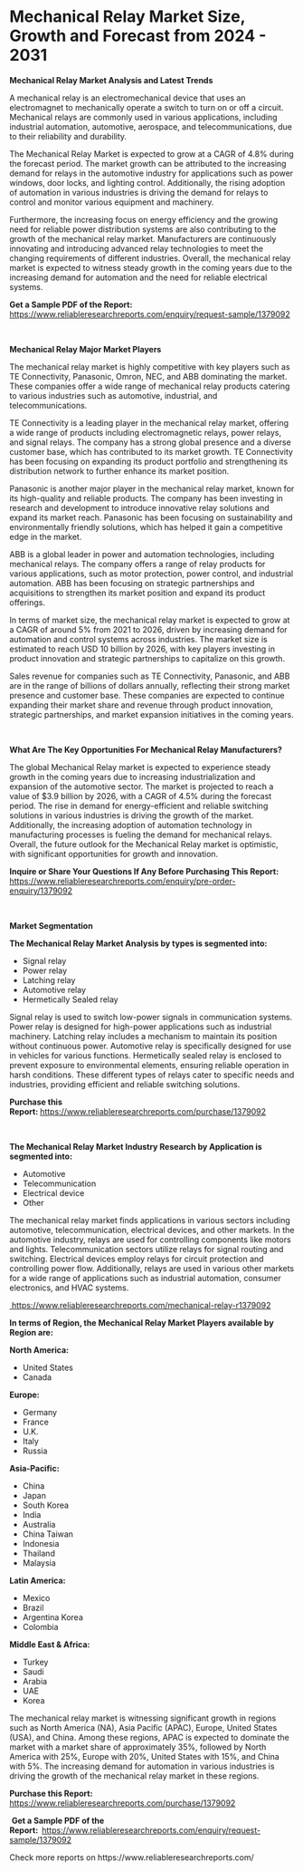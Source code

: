 <p><h1>Mechanical Relay Market Size, Growth and Forecast from 2024 - 2031</h1></p><p><strong>Mechanical Relay Market Analysis and Latest Trends</strong></p>
<p><p>A mechanical relay is an electromechanical device that uses an electromagnet to mechanically operate a switch to turn on or off a circuit. Mechanical relays are commonly used in various applications, including industrial automation, automotive, aerospace, and telecommunications, due to their reliability and durability.</p><p>The Mechanical Relay Market is expected to grow at a CAGR of 4.8% during the forecast period. The market growth can be attributed to the increasing demand for relays in the automotive industry for applications such as power windows, door locks, and lighting control. Additionally, the rising adoption of automation in various industries is driving the demand for relays to control and monitor various equipment and machinery.</p><p>Furthermore, the increasing focus on energy efficiency and the growing need for reliable power distribution systems are also contributing to the growth of the mechanical relay market. Manufacturers are continuously innovating and introducing advanced relay technologies to meet the changing requirements of different industries. Overall, the mechanical relay market is expected to witness steady growth in the coming years due to the increasing demand for automation and the need for reliable electrical systems.</p></p>
<p><strong>Get a Sample PDF of the Report:&nbsp;</strong> <a href="https://www.reliableresearchreports.com/enquiry/request-sample/1379092">https://www.reliableresearchreports.com/enquiry/request-sample/1379092</a></p>
<p>&nbsp;</p>
<p><strong>Mechanical Relay Major Market Players</strong></p>
<p><p>The mechanical relay market is highly competitive with key players such as TE Connectivity, Panasonic, Omron, NEC, and ABB dominating the market. These companies offer a wide range of mechanical relay products catering to various industries such as automotive, industrial, and telecommunications.</p><p>TE Connectivity is a leading player in the mechanical relay market, offering a wide range of products including electromagnetic relays, power relays, and signal relays. The company has a strong global presence and a diverse customer base, which has contributed to its market growth. TE Connectivity has been focusing on expanding its product portfolio and strengthening its distribution network to further enhance its market position.</p><p>Panasonic is another major player in the mechanical relay market, known for its high-quality and reliable products. The company has been investing in research and development to introduce innovative relay solutions and expand its market reach. Panasonic has been focusing on sustainability and environmentally friendly solutions, which has helped it gain a competitive edge in the market.</p><p>ABB is a global leader in power and automation technologies, including mechanical relays. The company offers a range of relay products for various applications, such as motor protection, power control, and industrial automation. ABB has been focusing on strategic partnerships and acquisitions to strengthen its market position and expand its product offerings.</p><p>In terms of market size, the mechanical relay market is expected to grow at a CAGR of around 5% from 2021 to 2026, driven by increasing demand for automation and control systems across industries. The market size is estimated to reach USD 10 billion by 2026, with key players investing in product innovation and strategic partnerships to capitalize on this growth.</p><p>Sales revenue for companies such as TE Connectivity, Panasonic, and ABB are in the range of billions of dollars annually, reflecting their strong market presence and customer base. These companies are expected to continue expanding their market share and revenue through product innovation, strategic partnerships, and market expansion initiatives in the coming years.</p></p>
<p>&nbsp;</p>
<p><strong>What Are The Key Opportunities For Mechanical Relay Manufacturers?</strong></p>
<p><p>The global Mechanical Relay market is expected to experience steady growth in the coming years due to increasing industrialization and expansion of the automotive sector. The market is projected to reach a value of $3.9 billion by 2026, with a CAGR of 4.5% during the forecast period. The rise in demand for energy-efficient and reliable switching solutions in various industries is driving the growth of the market. Additionally, the increasing adoption of automation technology in manufacturing processes is fueling the demand for mechanical relays. Overall, the future outlook for the Mechanical Relay market is optimistic, with significant opportunities for growth and innovation.</p></p>
<p><strong>Inquire or Share Your Questions If Any Before Purchasing This Report:</strong> <a href="https://www.reliableresearchreports.com/enquiry/pre-order-enquiry/1379092">https://www.reliableresearchreports.com/enquiry/pre-order-enquiry/1379092</a></p>
<p>&nbsp;</p>
<p><strong>Market Segmentation</strong></p>
<p><strong>The Mechanical Relay Market Analysis by types is segmented into:</strong></p>
<p><ul><li>Signal relay</li><li>Power relay</li><li>Latching relay</li><li>Automotive relay</li><li>Hermetically Sealed relay</li></ul></p>
<p><p>Signal relay is used to switch low-power signals in communication systems. Power relay is designed for high-power applications such as industrial machinery. Latching relay includes a mechanism to maintain its position without continuous power. Automotive relay is specifically designed for use in vehicles for various functions. Hermetically sealed relay is enclosed to prevent exposure to environmental elements, ensuring reliable operation in harsh conditions. These different types of relays cater to specific needs and industries, providing efficient and reliable switching solutions.</p></p>
<p><strong>Purchase this Report:&nbsp;</strong><a href="https://www.reliableresearchreports.com/purchase/1379092">https://www.reliableresearchreports.com/purchase/1379092</a></p>
<p>&nbsp;</p>
<p><strong>The Mechanical Relay Market Industry Research by Application is segmented into:</strong></p>
<p><ul><li>Automotive</li><li>Telecommunication</li><li>Electrical device</li><li>Other</li></ul></p>
<p><p>The mechanical relay market finds applications in various sectors including automotive, telecommunication, electrical devices, and other markets. In the automotive industry, relays are used for controlling components like motors and lights. Telecommunication sectors utilize relays for signal routing and switching. Electrical devices employ relays for circuit protection and controlling power flow. Additionally, relays are used in various other markets for a wide range of applications such as industrial automation, consumer electronics, and HVAC systems.</p></p>
<p><a href="https://www.reliableresearchreports.com/mechanical-relay-r1379092">&nbsp;https://www.reliableresearchreports.com/mechanical-relay-r1379092</a></p>
<p><strong>In terms of Region, the Mechanical Relay Market Players available by Region are:</strong></p>
<p>
    <p> <strong> North America: </strong>
        <ul>
            <li>United States</li>
            <li>Canada</li>
        </ul>
        </p> 
    <p> <strong> Europe: </strong>
        <ul>
            <li>Germany</li>
            <li>France</li>
            <li>U.K.</li>
            <li>Italy</li>
            <li>Russia</li>
        </ul>
        </p> 
    <p> <strong> Asia-Pacific: </strong>
        <ul>
            <li>China</li>
            <li>Japan</li>
            <li>South Korea</li>
            <li>India</li>
            <li>Australia</li>
            <li>China Taiwan</li>
            <li>Indonesia</li>
            <li>Thailand</li>
            <li>Malaysia</li>
        </ul>
        </p> 
    <p> <strong> Latin America: </strong>
        <ul>
            <li>Mexico</li>
            <li>Brazil</li>
            <li>Argentina Korea</li>
            <li>Colombia</li>
        </ul>
        </p> 
    <p> <strong> Middle East & Africa: </strong>
        <ul>
            <li>Turkey</li>
            <li>Saudi</li>
            <li>Arabia</li>
            <li>UAE</li>
            <li>Korea</li>
        </ul>
    </p>
    </p>
<p><p>The mechanical relay market is witnessing significant growth in regions such as North America (NA), Asia Pacific (APAC), Europe, United States (USA), and China. Among these regions, APAC is expected to dominate the market with a market share of approximately 35%, followed by North America with 25%, Europe with 20%, United States with 15%, and China with 5%. The increasing demand for automation in various industries is driving the growth of the mechanical relay market in these regions.</p></p>
<p><strong>Purchase this Report: </strong><a href="https://www.reliableresearchreports.com/purchase/1379092">https://www.reliableresearchreports.com/purchase/1379092</a></p>
<p>&nbsp;<strong>Get a Sample PDF of the Report:&nbsp;&nbsp;</strong><a href="https://www.reliableresearchreports.com/enquiry/request-sample/1379092">https://www.reliableresearchreports.com/enquiry/request-sample/1379092</a></p>
<p><strong></strong></p>
<p>Check more reports on https://www.reliableresearchreports.com/</p>